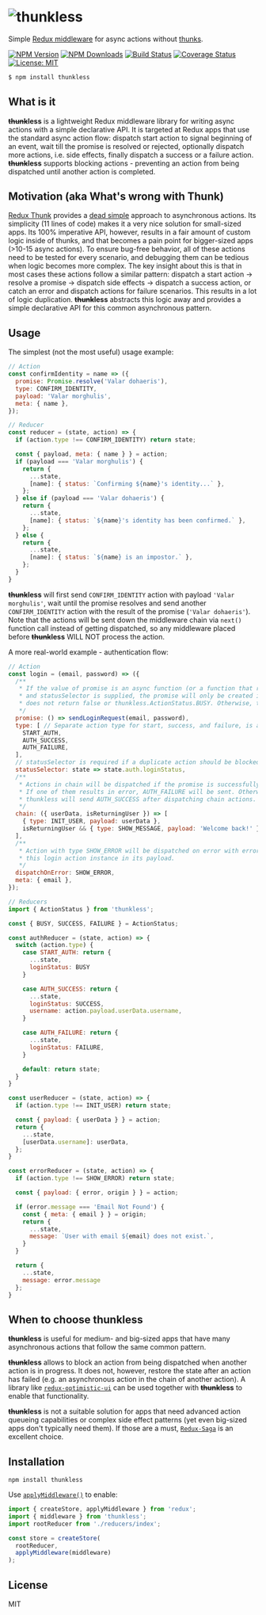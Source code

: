 ![thunkless](https://user-images.githubusercontent.com/14323955/54049183-d62c0b80-41a9-11e9-911b-340de0bad6a5.png)
=============

Simple [Redux middleware](https://redux.js.org/advanced/middleware) for async actions without [thunks](https://github.com/reduxjs/redux-thunk).

[![NPM Version][npm-image]][npm-url]
[![NPM Downloads][downloads-image]][downloads-url]
[![Build Status][travis-image]][travis-url]
[![Coverage Status][coverage-image]][coverage-url]
[![License: MIT][license-image]][license-url]

```bash
$ npm install thunkless
```

## What is it
<b><s>thunk</s>less</b> is a lightweight Redux middleware library for writing async actions with a simple declarative API. It is targeted at Redux apps that use the standard async action flow: dispatch start action to signal beginning of an event, wait till the promise is resolved or rejected, optionally dispatch more actions, i.e. side effects, finally dispatch a success or a failure action. <b><s>thunk</s>less</b> supports blocking actions - preventing an action from being dispatched until another action is completed.

## Motivation (aka What's wrong with Thunk)
[Redux Thunk](https://github.com/reduxjs/redux-thunk) provides a [dead simple](https://github.com/reduxjs/redux-thunk/blob/master/src/index.js) approach to asynchronous actions. Its simplicity (11 lines of code) makes it a very nice solution for small-sized apps. Its 100% imperative API, however, results in a fair amount of custom logic inside of thunks, and that becomes a pain point for bigger-sized apps (>10-15 async actions). To ensure bug-free behavior, all of these actions need to be tested for every scenario, and debugging them can be tedious when logic becomes more complex. The key insight about this is that in most cases these actions follow a similar pattern: dispatch a start action -> resolve a promise -> dispatch side effects -> dispatch a success action, or catch an error and dispatch actions for failure scenarios. This results in a lot of logic duplication. <b><s>thunk</s>less</b> abstracts this logic away and provides a simple declarative API for this common asynchronous pattern.

## Usage
The simplest (not the most useful) usage example:
```js
// Action
const confirmIdentity = name => ({
  promise: Promise.resolve('Valar dohaeris'),
  type: CONFIRM_IDENTITY,
  payload: 'Valar morghulis',
  meta: { name },
});

// Reducer
const reducer = (state, action) => {
  if (action.type !== CONFIRM_IDENTITY) return state;

  const { payload, meta: { name } } = action;
  if (payload === 'Valar morghulis') {
    return {
      ...state,
      [name]: { status: `Confirming ${name}'s identity...` },
    };
  } else if (payload === 'Valar dohaeris') {
    return {
      ...state,
      [name]: { status: `${name}'s identity has been confirmed.` },
    };
  } else {
    return {
      ...state,
      [name]: { status: `${name} is an impostor.` },
    };
  }
}
```
<b><s>thunk</s>less</b> will first send `CONFIRM_IDENTITY` action with payload `'Valar morghulis'`, wait until the promise resolves and send another `CONFIRM_IDENTITY` action with the result of the promise (`'Valar dohaeris'`). Note that the actions will be sent down the middleware chain via `next()` function call instead of getting dispatched, so any middleware placed before <b><s>thunk</s>less</b> WILL NOT process the action.

A more real-world example - authentication flow:
```js
// Action
const login = (email, password) => ({
  /**
   * If the value of promise is an async function (or a function that returns a promise)
   * and statusSelector is supplied, the promise will only be created if statusSelector
   * does not return false or thunkless.ActionStatus.BUSY. Otherwise, the action will be blocked.
   */
  promise: () => sendLoginRequest(email, password),
  type: [ // Separate action type for start, success, and failure, is a good common practice.
    START_AUTH,
    AUTH_SUCCESS,
    AUTH_FAILURE,
  ],
  // statusSelector is required if a duplicate action should be blocked.
  statusSelector: state => state.auth.loginStatus,
  /**
   * Actions in chain will be dispatched if the promise is successfully resolved.
   * If one of them results in error, AUTH_FAILURE will be sent. Otherwise,
   * thunkless will send AUTH_SUCCESS after dispatching chain actions.
   */
  chain: ({ userData, isReturningUser }) => [
    { type: INIT_USER, payload: userData },
    isReturningUser && { type: SHOW_MESSAGE, payload: 'Welcome back!' },
  ],
  /**
   * Action with type SHOW_ERROR will be dispatched on error with error object and
   * this login action instance in its payload.
   */
  dispatchOnError: SHOW_ERROR,
  meta: { email },
});

// Reducers
import { ActionStatus } from 'thunkless';

const { BUSY, SUCCESS, FAILURE } = ActionStatus;

const authReducer = (state, action) => {
  switch (action.type) {
    case START_AUTH: return {
      ...state,
      loginStatus: BUSY
    }

    case AUTH_SUCCESS: return {
      ...state,
      loginStatus: SUCCESS,
      username: action.payload.userData.username,
    }

    case AUTH_FAILURE: return {
      ...state,
      loginStatus: FAILURE,
    }

    default: return state;
  }
}

const userReducer = (state, action) => {
  if (action.type !== INIT_USER) return state;

  const { payload: { userData } } = action;
  return {
    ...state,
    [userData.username]: userData,
  };
}

const errorReducer = (state, action) => {
  if (action.type !== SHOW_ERROR) return state;

  const { payload: { error, origin } } = action;

  if (error.message === 'Email Not Found') {
    const { meta: { email } } = origin;
    return {
      ...state,
      message: `User with email ${email} does not exist.`,
    }
  }

  return {
    ...state,
    message: error.message
  };
}
```

## When to choose thunkless
<b><s>thunk</s>less</b> is useful for medium- and big-sized apps that have many asynchronous actions that follow the same common pattern.

<b><s>thunk</s>less</b> allows to block an action from being dispatched when another action is in progress. It does not, however, restore the state after an action has failed (e.g. an asynchronous action in the chain of another action). A library like [`redux-optimistic-ui`](https://github.com/mattkrick/redux-optimistic-ui) can be used together with <b><s>thunk</s>less</b> to enable that functionality.

<b><s>thunk</s>less</b> is not a suitable solution for apps that need advanced action queueing capabilities or complex side effect patterns (yet even big-sized apps don't typically need them). If those are a must, [`Redux-Saga`](https://github.com/redux-saga/redux-saga) is an excellent choice.

## Installation

```
npm install thunkless
```

Use [`applyMiddleware()`](https://redux.js.org/api-reference/applymiddleware) to enable:

```js
import { createStore, applyMiddleware } from 'redux';
import { middleware } from 'thunkless';
import rootReducer from './reducers/index';

const store = createStore(
  rootReducer,
  applyMiddleware(middleware)
);
```


## License

MIT

[npm-image]: https://img.shields.io/npm/v/thunkless.svg
[npm-url]: https://npmjs.org/package/thunkless
[downloads-image]: https://img.shields.io/npm/dm/thunkless.svg
[downloads-url]: https://npmjs.org/package/thunkless
[travis-image]: https://travis-ci.org/dolsem/thunkless.svg?branch=master
[travis-url]: https://travis-ci.org/dolsem/thunkless
[coverage-image]: https://coveralls.io/repos/github/dolsem/thunkless/badge.svg?branch=master
[coverage-url]: https://coveralls.io/github/dolsem/thunkless?branch=master
[license-image]: https://img.shields.io/badge/License-MIT-blue.svg
[license-url]: https://opensource.org/licenses/MIT
